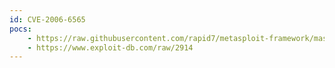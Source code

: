 ```yaml
---
id: CVE-2006-6565
pocs:
    - https://raw.githubusercontent.com/rapid7/metasploit-framework/master/modules/auxiliary/dos/windows/ftp/filezilla_server_port.rb
    - https://www.exploit-db.com/raw/2914
---
```


